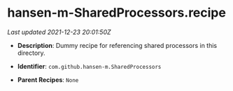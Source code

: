 # hansen-m-SharedProcessors.recipe

_Last updated 2021-12-23 20:01:50Z_

- **Description**: Dummy recipe for referencing shared processors in this directory.

- **Identifier**: `com.github.hansen-m.SharedProcessors`

- **Parent Recipes**: `None`
